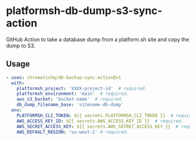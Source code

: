 # platformsh-db-dump-s3-sync-action

GitHub Action to take a database dump from a platform.sh site and copy the dump to S3.

## Usage

```yaml
- uses: chromatichq/db-backup-sync-action@v1
  with:
    platformsh_project: 'XXXX-project-id'  # required.
    platformsh_environment: 'main'  # required.
    aws_s3_bucket: 'bucket-name'  # required.
    db_dump_filename_base: 'sitename-db-dump'
  env:
    PLATFORMSH_CLI_TOKEN: ${{ secrets.PLATFORMSH_CLI_TOKEN }}  # required.
    AWS_ACCESS_KEY_ID: ${{ secrets.AWS_ACCESS_KEY_ID }}  # required.
    AWS_SECRET_ACCESS_KEY: ${{ secrets.AWS_SECRET_ACCESS_KEY }}  # required.
    AWS_DEFAULT_REGION: 'us-west-2' # required.
```
